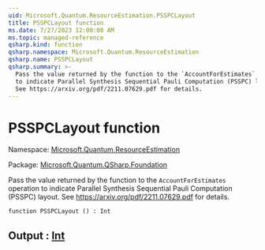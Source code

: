 ```yaml
---
uid: Microsoft.Quantum.ResourceEstimation.PSSPCLayout
title: PSSPCLayout function
ms.date: 7/27/2023 12:00:00 AM
ms.topic: managed-reference
qsharp.kind: function
qsharp.namespace: Microsoft.Quantum.ResourceEstimation
qsharp.name: PSSPCLayout
qsharp.summary: >-
  Pass the value returned by the function to the `AccountForEstimates` operation
  to indicate Parallel Synthesis Sequential Pauli Computation (PSSPC) layout.
  See https://arxiv.org/pdf/2211.07629.pdf for details.
---
```


# PSSPCLayout function

Namespace: [Microsoft.Quantum.ResourceEstimation](xref:Microsoft.Quantum.ResourceEstimation)

Package: [Microsoft.Quantum.QSharp.Foundation](https://nuget.org/packages/Microsoft.Quantum.QSharp.Foundation)


Pass the value returned by the function to the `AccountForEstimates` operationto indicate Parallel Synthesis Sequential Pauli Computation (PSSPC) layout.See https://arxiv.org/pdf/2211.07629.pdf for details.

```qsharp
function PSSPCLayout () : Int
```


## Output : [Int](xref:microsoft.quantum.qsharp.valueliterals#int-literals)

